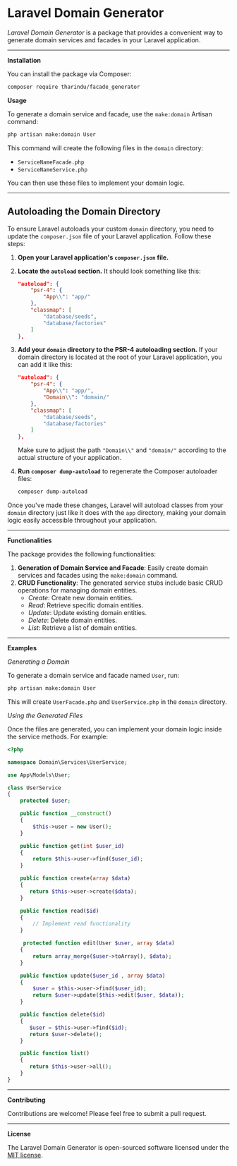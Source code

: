 # Laravel Domain Generator

_Laravel Domain Generator_ is a package that provides a convenient way to generate domain services and facades in your Laravel application.

---

**Installation**

You can install the package via Composer:

```bash
composer require tharindu/facade_generator
```

**Usage**

To generate a domain service and facade, use the `make:domain` Artisan command:

```bash
php artisan make:domain User
```

This command will create the following files in the `domain` directory:

- `ServiceNameFacade.php`
- `ServiceNameService.php`

You can then use these files to implement your domain logic.

---

## Autoloading the Domain Directory

To ensure Laravel autoloads your custom `domain` directory, you need to update the `composer.json` file of your Laravel application. Follow these steps:

1. **Open your Laravel application's `composer.json` file.**

2. **Locate the `autoload` section.** It should look something like this:

   ```json
   "autoload": {
       "psr-4": {
           "App\\": "app/"
       },
       "classmap": [
           "database/seeds",
           "database/factories"
       ]
   },
   ```

3. **Add your `domain` directory to the PSR-4 autoloading section.** If your domain directory is located at the root of your Laravel application, you can add it like this:

   ```json
   "autoload": {
       "psr-4": {
           "App\\": "app/",
           "Domain\\": "domain/"
       },
       "classmap": [
           "database/seeds",
           "database/factories"
       ]
   },
   ```

   Make sure to adjust the path `"Domain\\"` and `"domain/"` according to the actual structure of your application.

4. **Run `composer dump-autoload`** to regenerate the Composer autoloader files:

   ```bash
   composer dump-autoload
   ```

Once you've made these changes, Laravel will autoload classes from your `domain` directory just like it does with the `app` directory, making your domain logic easily accessible throughout your application.

---

**Functionalities**

The package provides the following functionalities:

1. **Generation of Domain Service and Facade**: Easily create domain services and facades using the `make:domain` command.
2. **CRUD Functionality**: The generated service stubs include basic CRUD operations for managing domain entities.
   - _Create_: Create new domain entities.
   - _Read_: Retrieve specific domain entities.
   - _Update_: Update existing domain entities.
   - _Delete_: Delete domain entities.
   - _List_: Retrieve a list of domain entities.

---

**Examples**

_Generating a Domain_

To generate a domain service and facade named `User`, run:

```bash
php artisan make:domain User
```

This will create `UserFacade.php` and `UserService.php` in the `domain` directory.

_Using the Generated Files_

Once the files are generated, you can implement your domain logic inside the service methods. For example:

```php
<?php

namespace Domain\Services\UserService;

use App\Models\User;

class UserService
{
    protected $user;

    public function __construct()
    {
        $this->user = new User();
    }

    public function get(int $user_id)
    {
        return $this->user->find($user_id);
    }

    public function create(array $data)
    {
       return $this->user->create($data);
    }

    public function read($id)
    {
        // Implement read functionality
    }

     protected function edit(User $user, array $data)
    {
        return array_merge($user->toArray(), $data);
    }

    public function update($user_id , array $data)
    {
        $user = $this->user->find($user_id);
        return $user->update($this->edit($user, $data));
    }

    public function delete($id)
    {
       $user = $this->user->find($id);
       return $user->delete();
    }

    public function list()
    {
       return $this->user->all();
    }
}
```

---

**Contributing**

Contributions are welcome! Please feel free to submit a pull request.

---

**License**

The Laravel Domain Generator is open-sourced software licensed under the [MIT license](https://opensource.org/licenses/MIT).
